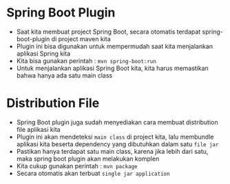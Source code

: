 # Spring Boot Plugin

- Saat kita membuat project Spring Boot, secara otomatis terdapat spring-boot-plugin di project maven kita
- Plugin ini bisa digunakan untuk mempermudah saat kita menjalankan aplikasi Spring kita 
- Kita bisa gunakan perintah : `mvn spring-boot:run`
- Untuk menjalankan aplikasi Spring Boot kita, kita harus memastikan bahwa hanya ada satu main class

# Distribution File

- Spring Boot plugin juga sudah menyediakan cara membuat distribution file aplikasi kita
- Plugin ini akan mendeteksi `main class` di project kita, lalu membundle aplikasi kita beserta dependency yang dibutuhkan dalam satu `file jar`
- Pastikan hanya terdapat satu main class, karena jika lebih dari satu, maka spring boot plugin akan melakukan komplen
- Kita cukup gunakan perintah : `mvn package`
- Secara otomatis akan terbuat `single jar application`